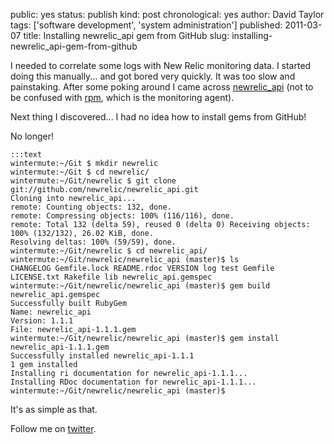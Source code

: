public: yes
status: publish
kind: post
chronological: yes
author: David Taylor
tags: ['software development', 'system administration']
published: 2011-03-07
title: Installing newrelic_api gem from GitHub
slug: installing-newrelic_api-gem-from-github

I needed to correlate some logs with New Relic monitoring data. I started doing this manually... and got bored very quickly. It was too slow and painstaking. After some poking around I came across [newrelic_api](https://github.com/newrelic/newrelic_api) (not to be confused with [rpm](https://github.com/newrelic/rpm), which is the monitoring agent).

Next thing I discovered... I had no idea how to install gems from GitHub!

No longer!

    :::text
    wintermute:~/Git $ mkdir newrelic
    wintermute:~/Git $ cd newrelic/
    wintermute:~/Git/newrelic $ git clone git://github.com/newrelic/newrelic_api.git
    Cloning into newrelic_api...
    remote: Counting objects: 132, done.
    remote: Compressing objects: 100% (116/116), done.
    remote: Total 132 (delta 59), reused 0 (delta 0) Receiving objects: 100% (132/132), 26.02 KiB, done.
    Resolving deltas: 100% (59/59), done.
    wintermute:~/Git/newrelic $ cd newrelic_api/
    wintermute:~/Git/newrelic/newrelic_api (master)$ ls
    CHANGELOG Gemfile.lock README.rdoc VERSION log test Gemfile LICENSE.txt Rakefile lib newrelic_api.gemspec
    wintermute:~/Git/newrelic/newrelic_api (master)$ gem build newrelic_api.gemspec
    Successfully built RubyGem
    Name: newrelic_api
    Version: 1.1.1
    File: newrelic_api-1.1.1.gem
    wintermute:~/Git/newrelic/newrelic_api (master)$ gem install newrelic_api-1.1.1.gem
    Successfully installed newrelic_api-1.1.1
    1 gem installed
    Installing ri documentation for newrelic_api-1.1.1...
    Installing RDoc documentation for newrelic_api-1.1.1...
    wintermute:~/Git/newrelic/newrelic_api (master)$

It's as simple as that.

Follow me on [twitter](http://twitter.com/davidltaylor).
